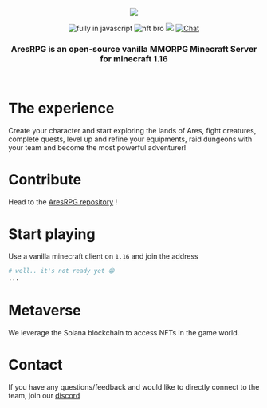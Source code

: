 <p align=center>
  <img src="https://i.imgur.com/7W5z3s3.jpg" />
</p>
<p align=center>
  <img src="https://img.shields.io/badge/Made%20with-Javascript-%23f7df1e?style=for-the-badge&color=F1C40F" alt="fully in javascript"/>
  <img src="https://img.shields.io/badge/Metaverse-ready-pink?style=for-the-badge&color=9B59B6" alt="nft bro"/>
  <img src="https://img.shields.io/github/stars/AresRPG?style=for-the-badge&color=3498DB"/>
  <a href="https://choosealicense.com/licenses/mit/">
  <a href="https://discord.gg/gaqrFT5">
    <img src="https://img.shields.io/discord/265104803531587584.svg?logo=discord&style=for-the-badge&color=2ECC71" alt="Chat"/>
  </a>
</p>
<h3 align=center>AresRPG is an open-source vanilla MMORPG Minecraft Server for minecraft 1.16</h3>
<br>

# The experience

Create your character and start exploring the lands of Ares, fight creatures, complete
quests, level up and refine your equipments, raid dungeons with your team and become
the most powerful adventurer!

# Contribute

Head to the [AresRPG repository](https://github.com/aresrpg/aresrpg) !

# Start playing

Use a vanilla minecraft client on `1.16` and join the address

```sh
# well.. it's not ready yet 😁
...
```

# Metaverse
We leverage the Solana blockchain to access NFTs in the game world.

# Contact

If you have any questions/feedback and would like to directly connect to the team, join our [discord](https://discord.gg/gaqrFT5)
